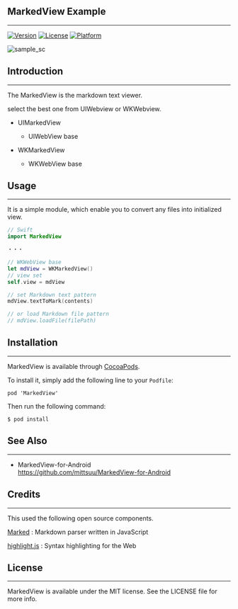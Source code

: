 ## MarkedView Example
---

[![Version](https://img.shields.io/cocoapods/v/MarkedView.svg?style=flat)](http://cocoadocs.org/docsets/MarkedView)
[![License](https://img.shields.io/cocoapods/l/MarkedView.svg?style=flat)](http://cocoadocs.org/docsets/MarkedView)
[![Platform](https://img.shields.io/cocoapods/p/MarkedView.svg?style=flat)](http://cocoadocs.org/docsets/MarkedView)


![sample_sc](http://tk2-212-15794.vs.sakura.ne.jp/sample/oss-imgs/marked-sample-img.png)


## Introduction
---


The MarkedView is the markdown text viewer.

select the best one from UIWebview or WKWebview.

* UIMarkedView
    * UIWebView base


* WKMarkedView
    * WKWebView base


## Usage
---


It is a simple module, which enable you to convert any files into initialized view.  


```swift
// Swift
import MarkedView

・・・

// WKWebView base
let mdView = WKMarkedView()
// view set
self.view = mdView

// set Markdown text pattern
mdView.textToMark(contents)

// or load Markdown file pattern
// mdView.loadFile(filePath)

```


## Installation
---

MarkedView is available through [CocoaPods](https://cocoapods.org/).

To install it, simply add the following line to your ``` Podfile ```:


```
pod 'MarkedView'
```

Then run the following command:

```
$ pod install
```

## See Also
---

* MarkedView-for-Android  
https://github.com/mittsuu/MarkedView-for-Android


## Credits
---

This used the following open source components.

[Marked](https://github.com/chjj/marked) : Markdown parser written in JavaScript

[highlight.js](https://highlightjs.org/) : Syntax highlighting for the Web


## License
---

MarkedView is available under the MIT license. See the LICENSE file for more info.
